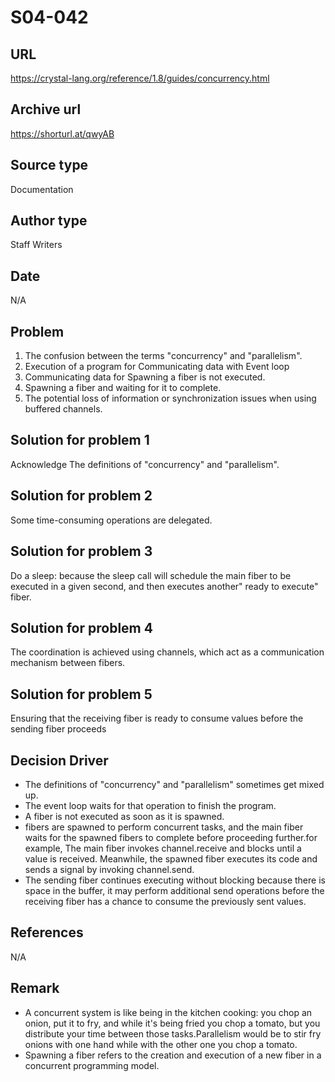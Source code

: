 # S04-042

## URL
https://crystal-lang.org/reference/1.8/guides/concurrency.html

## Archive url
https://shorturl.at/qwyAB

## Source type
Documentation

## Author type
Staff Writers

## Date
N/A

## Problem
1. The confusion between the terms "concurrency" and "parallelism".
2. Execution of a program for Communicating data with Event loop
3. Communicating data for Spawning a fiber is not executed.
4. Spawning a fiber and waiting for it to complete.
5. The potential loss of information or synchronization issues when using buffered channels.

## Solution for problem 1
Acknowledge The definitions of "concurrency" and "parallelism".

## Solution for problem 2
Some time-consuming operations are delegated.

## Solution for problem 3
Do a sleep: because the sleep call will schedule the main fiber to be executed in a given second, and then executes another" ready to execute" fiber.

## Solution for problem 4
The coordination is achieved using channels, which act as a communication mechanism between fibers.

## Solution for problem 5
Ensuring that the receiving fiber is ready to consume values before the sending fiber proceeds


## Decision Driver
- The definitions of "concurrency" and "parallelism" sometimes get mixed up.
- The event loop waits for that operation to finish the program.
- A fiber is not executed as soon as it is spawned.
-  fibers are spawned to perform concurrent tasks, and the main fiber waits for the spawned fibers to complete before proceeding further.for example, The main fiber invokes channel.receive and blocks until a value is received. Meanwhile, the spawned fiber executes its code and sends a signal by invoking channel.send.
- The sending fiber continues executing without blocking because there is space in the buffer, it may perform additional send operations before the receiving fiber has a chance to consume the previously sent values. 

## References 
N/A 

## Remark
- A concurrent system is like being in the kitchen cooking: you chop an onion, put it to fry, and while it's being fried you chop a tomato, but you distribute your time between those tasks.Parallelism would be to stir fry onions with one hand while with the other one you chop a tomato.
- Spawning a fiber refers to the creation and execution of a new fiber in a concurrent programming model. 




